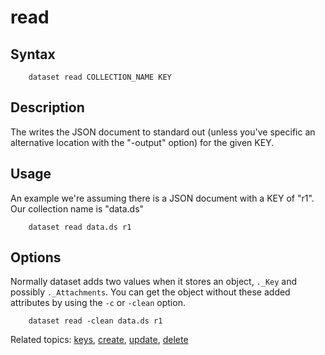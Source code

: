 read
====

Syntax
------

```shell
    dataset read COLLECTION_NAME KEY
```

Description
-----------

The writes the JSON document to standard out (unless you've 
specific an alternative location with the "-output" option)
for the given KEY.

Usage
-----

An example we're assuming there is a JSON document with a KEY 
of "r1". Our collection name is "data.ds"

```shell
    dataset read data.ds r1
```

Options
-------

Normally dataset adds two values when it stores an object, `._Key`
and possibly `._Attachments`. You can get the object without these
added attributes by using the `-c` or `-clean` option.


```shell
    dataset read -clean data.ds r1
```


Related topics: [keys](keys.html), [create](create.html), [update](update.html), [delete](delete.html)


